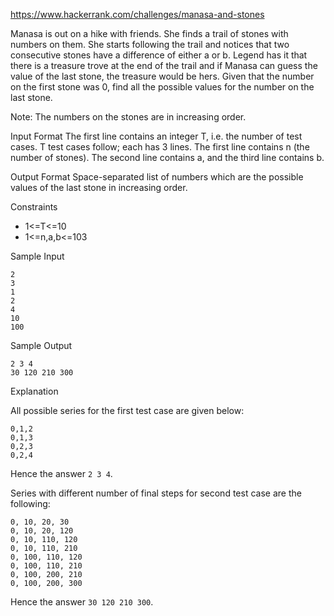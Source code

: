 https://www.hackerrank.com/challenges/manasa-and-stones

Manasa is out on a hike with friends. She finds a trail of stones with numbers on them. She starts following the trail and notices that two consecutive stones have a difference of either a or b. Legend has it that there is a treasure trove at the end of the trail and if Manasa can guess the value of the last stone, the treasure would be hers. Given that the number on the first stone was 0, find all the possible values for the number on the last stone.

Note: The numbers on the stones are in increasing order.

Input Format 
The first line contains an integer T, i.e. the number of test cases. T test cases follow; each has 3 lines. The first line contains n (the number of stones). The second line contains a, and the third line contains b.

Output Format 
Space-separated list of numbers which are the possible values of the last stone in increasing order.

Constraints 
* 1<=T<=10 
* 1<=n,a,b<=103

Sample Input
```
2
3 
1
2
4
10
100
```
Sample Output
```
2 3 4 
30 120 210 300 
```
Explanation

All possible series for the first test case are given below:
```
0,1,2
0,1,3
0,2,3
0,2,4
```
Hence the answer `2 3 4`.

Series with different number of final steps for second test case are the following:
```
0, 10, 20, 30
0, 10, 20, 120
0, 10, 110, 120
0, 10, 110, 210
0, 100, 110, 120
0, 100, 110, 210
0, 100, 200, 210
0, 100, 200, 300
```
Hence the answer `30 120 210 300`.